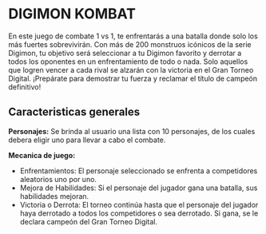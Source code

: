 # DIGIMON KOMBAT

En este juego de combate 1 vs 1, te enfrentarás a una batalla donde solo los más fuertes sobrevivirán. Con más de 200 monstruos icónicos de la serie Digimon, tu objetivo será seleccionar a tu Digimon favorito y derrotar a todos los oponentes en un enfrentamiento de todo o nada. Solo aquellos que logren vencer a cada rival se alzarán con la victoria en el Gran Torneo Digital. ¡Prepárate para demostrar tu fuerza y reclamar el título de campeón definitivo!

## Caracteristicas generales

**Personajes:** Se brinda al usuario una lista con 10 personajes, de los cuales debera eligir uno para llevar a cabo el combate.  

**Mecanica de juego:**  

- Enfrentamientos: El personaje seleccionado se enfrenta a competidores aleatorios uno por uno.
- Mejora de Habilidades: Si el personaje del jugador gana una batalla, sus habilidades mejoran.
- Victoria o Derrota: El torneo continúa hasta que el personaje del jugador haya derrotado a todos los competidores o sea derrotado. Si gana, se le declara campeón del Gran Torneo Digital.

